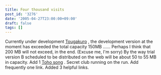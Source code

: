 ```yaml
---
title: Four thousand visits
post_id: '3276'
date: '2005-04-27T23:00:00+09:00'
draft: false
tags: []
---
```


Currently under development [Tougakuro](/!/thA/) , the development version at the moment has exceeded the total capacity 150MB ...... Perhaps I think that 200 MB will not exceed, in the end. (Excuse me, I'm sorry) By the way trial version B scheduled to be distributed on the web will be about 50 to 55 MB in capacity. Add 1 [Toho song](/3275) . Secret club running on the run. Add frequently one link. Added 3 helpful links.